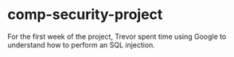 # comp-security-project

For the first week of the project, Trevor spent time using Google to understand how to perform an SQL injection.
